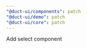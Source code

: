 ```yaml
---
"@duct-ui/components": patch
"@duct-ui/demo": patch
"@duct-ui/core": patch
---
```


Add select component
